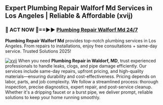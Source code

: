 ## Expert Plumbing Repair Walforf Md Services in Los Angeles | Reliable & Affordable (xvij)  

<h3>🚿 ACT NOW 🌟==►► <a href="https://tinyurl.com/2ne6vx2x" rel="nofollow">Plumbing Repair Walforf Md 24/7</a></h3>

**Plumbing Repair Walforf Md** provides top-notch plumbing services in Los Angeles. From repairs to installations, enjoy free consultations + same-day service. Trusted Solutions 2025!

[![xvij](https://i.imgur.com/4PFF4AK.jpeg)](https://tinyurl.com/2ne6vx2x)
When you need **Plumbing Repair in Waldorf, MD**, trust experienced professionals to handle leaks, clogs, and pipe damage efficiently. Our services include same-day repairs, upfront pricing, and high-quality materials—ensuring durability and cost-effectiveness. Pricing depends on labor, parts, and job complexity. We follow a streamlined process: thorough inspection, precise diagnostics, expert repair, and post-service cleanup. Whether it's a dripping faucet or a burst pipe, we deliver prompt, reliable solutions to keep your home running smoothly.